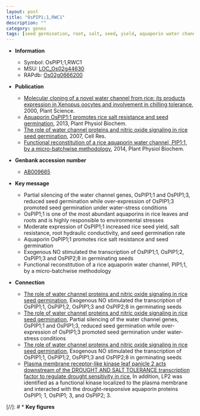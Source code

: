 ```yaml
---
layout: post
title: "OsPIP1;1,RWC1"
description: ""
category: genes
tags: [seed germination, root, salt, seed, yield, aquaporin water channel]
---
```


* **Information**  
    + Symbol: OsPIP1;1,RWC1  
    + MSU: [LOC_Os02g44630](http://rice.plantbiology.msu.edu/cgi-bin/ORF_infopage.cgi?orf=LOC_Os02g44630)  
    + RAPdb: [Os02g0666200](http://rapdb.dna.affrc.go.jp/viewer/gbrowse_details/irgsp1?name=Os02g0666200)  

* **Publication**  
    + [Molecular cloning of a novel water channel from rice: its products expression in Xenopus oocytes and involvement in chilling tolerance](http://www.ncbi.nlm.nih.gov/pubmed?term=Molecular+cloning+of+a+novel+water+channel+from+rice:+its+products+expression+in+Xenopus+oocytes+and+involvement+in+chilling+tolerance%5BTitle%5D), 2000, Plant Science.
    + [Aquaporin OsPIP1;1 promotes rice salt resistance and seed germination](http://www.ncbi.nlm.nih.gov/pubmed?term=Aquaporin+OsPIP1;1+promotes+rice+salt+resistance+and+seed+germination%5BTitle%5D), 2013, Plant Physiol Biochem.
    + [The role of water channel proteins and nitric oxide signaling in rice seed germination](http://www.ncbi.nlm.nih.gov/pubmed?term=The+role+of+water+channel+proteins+and+nitric+oxide+signaling+in+rice+seed+germination%5BTitle%5D), 2007, Cell Res.
    + [Functional reconstitution of a rice aquaporin water channel, PIP1;1, by a micro-batchwise methodology](http://www.ncbi.nlm.nih.gov/pubmed?term=Functional+reconstitution+of+a+rice+aquaporin+water+channel,+PIP1;1,+by+a+micro-batchwise+methodology%5BTitle%5D), 2014, Plant Physiol Biochem.

* **Genbank accession number**  
    + [AB009665](http://www.ncbi.nlm.nih.gov/nuccore/AB009665)

* **Key message**  
    + Partial silencing of the water channel genes, OsPIP1;1 and OsPIP1;3, reduced seed germination while over-expression of OsPIP1;3 promoted seed germination under water-stress conditions
    + OsPIP1;1 is one of the most abundant aquaporins in rice leaves and roots and is highly responsible to environmental stresses
    + Moderate expression of OsPIP1;1 increased rice seed yield, salt resistance, root hydraulic conductivity, and seed germination rate
    + Aquaporin OsPIP1;1 promotes rice salt resistance and seed germination
    + Exogenous NO stimulated the transcription of OsPIP1;1, OsPIP1;2, OsPIP1;3 and OsPIP2;8 in germinating seeds
    + Functional reconstitution of a rice aquaporin water channel, PIP1;1, by a micro-batchwise methodology

* **Connection**  
    + [The role of water channel proteins and nitric oxide signaling in rice seed germination](http://www.ncbi.nlm.nih.gov/pubmed?term=The+role+of+water+channel+proteins+and+nitric+oxide+signaling+in+rice+seed+germination%5BTitle%5D), Exogenous NO stimulated the transcription of OsPIP1;1, OsPIP1;2, OsPIP1;3 and OsPIP2;8 in germinating seeds
    + [The role of water channel proteins and nitric oxide signaling in rice seed germination](http://www.ncbi.nlm.nih.gov/pubmed?term=The+role+of+water+channel+proteins+and+nitric+oxide+signaling+in+rice+seed+germination%5BTitle%5D), Partial silencing of the water channel genes, OsPIP1;1 and OsPIP1;3, reduced seed germination while over-expression of OsPIP1;3 promoted seed germination under water-stress conditions
    + [The role of water channel proteins and nitric oxide signaling in rice seed germination](http://www.ncbi.nlm.nih.gov/pubmed?term=The+role+of+water+channel+proteins+and+nitric+oxide+signaling+in+rice+seed+germination%5BTitle%5D), Exogenous NO stimulated the transcription of OsPIP1;1, OsPIP1;2, OsPIP1;3 and OsPIP2;8 in germinating seeds
    + [Plasma membrane receptor-like kinase leaf panicle 2 acts downstream of the DROUGHT AND SALT TOLERANCE transcription factor to regulate drought sensitivity in rice](http://www.ncbi.nlm.nih.gov/pubmed?term=Plasma+membrane+receptor-like+kinase+leaf+panicle+2+acts+downstream+of+the+DROUGHT+AND+SALT+TOLERANCE+transcription+factor+to+regulate+drought+sensitivity+in+rice%5BTitle%5D), In addition, LP2 was identified as a functional kinase localized to the plasma membrane and interacted with the drought-responsive aquaporin proteins OsPIP1; 1, OsPIP1; 3, and OsPIP2; 3.

[//]: # * **Key figures**  


